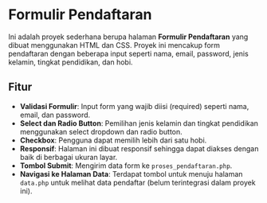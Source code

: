 # Formulir Pendaftaran

Ini adalah proyek sederhana berupa halaman **Formulir Pendaftaran** yang dibuat menggunakan HTML dan CSS. Proyek ini mencakup form pendaftaran dengan beberapa input seperti nama, email, password, jenis kelamin, tingkat pendidikan, dan hobi.

## Fitur

- **Validasi Formulir**: Input form yang wajib diisi (required) seperti nama, email, dan password.
- **Select dan Radio Button**: Pemilihan jenis kelamin dan tingkat pendidikan menggunakan select dropdown dan radio button.
- **Checkbox**: Pengguna dapat memilih lebih dari satu hobi.
- **Responsif**: Halaman ini dibuat responsif sehingga dapat diakses dengan baik di berbagai ukuran layar.
- **Tombol Submit**: Mengirim data form ke `proses_pendaftaran.php`.
- **Navigasi ke Halaman Data**: Terdapat tombol untuk menuju halaman `data.php` untuk melihat data pendaftar (belum terintegrasi dalam proyek ini).
